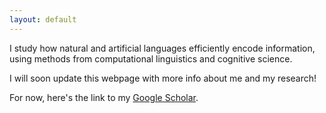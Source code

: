 ```yaml
---
layout: default
---
```


I study how natural and artificial languages efficiently encode information, using methods from computational linguistics and cognitive science.

I will soon update this webpage with more info about me and my research!

For now, here's the link to my 
[Google Scholar](https://scholar.google.com/citations?user=5csBiuYAAAAJ&hl=en&oi=ao).

